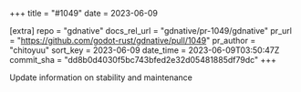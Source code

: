 +++
title = "#1049"
date = 2023-06-09

[extra]
repo = "gdnative"
docs_rel_url = "gdnative/pr-1049/gdnative"
pr_url = "https://github.com/godot-rust/gdnative/pull/1049"
pr_author = "chitoyuu"
sort_key = 2023-06-09
date_time = 2023-06-09T03:50:47Z
commit_sha = "dd8b0d4030f5bc743bfed2e32d05481885df79dc"
+++

Update information on stability and maintenance
